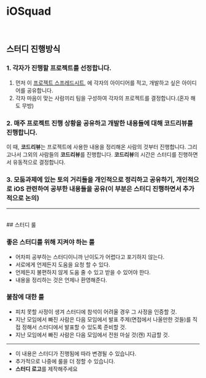 # iOSquad


<br/>

## 스터디 진행방식

### 1. 각자가 진행할 프로젝트를 선정합니다.

1. 먼저 이 [프로젝트 스프레드시트](https://docs.google.com/spreadsheets/d/1vaykDw02_Xnn8qb33QJw2gxJLO-U0-vdwb0OPJaFDZM/edit?usp=sharing), 에 각자의 아이디어를 적고, 개발하고 싶은 아이디어를 공유합니다.
2. 각자 마음이 맞는 사람끼리 팀을 구성하여 각자의 프로젝트를 결정합니다.(혼자 해도 무방)

### 2. 매주 프로젝트 진행 상황을 공유하고 개발한 내용들에 대해 **코드리뷰**를 진행합니다.

 이 때, **코드리뷰**는 프로젝트에 사용한 내용을 정리해온 사람의 것부터 진행합니다. 그리고나서 그외의 사람들의 **코드리뷰**를 진행합니다. **코드리뷰**의 시간은 스터디를 진행하면서 유동적으로 결정합니다.

### 3. 모둠과제에 있는 토의 거리들을 개인적으로 정리하고 공유하기, 개인적으로 iOS 관련하여 공부한 내용들을 공유(이 부분은 스터디 진행하면서 추가적으로 논의)

---

<br/>
## 스터디 룰

### 좋은 스터디를 위해 지켜야 하는 룰

* 어차피 공부하는 스터디이니까 난이도가 어렵다고 포기하지 않는다.
* 서로에게 언제든지 도움을 요청 할 수 있다.
* 언제든지 불편하지 않게 도움 줄 수 있고 받을 수 있어야 한다.
* 내용을 정리하는 것은 언제나 환영해준다.

### 불참에 대한 룰

* 피치 못할 사정이 생겨 스터디에 참석이 어려울 경우 그 사정을 인증할 것.
* 지난 모임에서 빠진 사람은 다음 모임에서 발표 주제(면접에서 나올만한 것들)를 직접 정해서 스터디에서 발표할 수 있도록 준비할 것.
* 지난 모임에서 빠진 사람은 다음 모임에서 전원 마실 것(캔) 지급할 것.

---

* 이 내용은 스터디가 진행됨에 따라 변경될 수 있습니다.
* 추가적으로 나중에 룰을 더 정할 수 있습니다.
* **스터디 로고**를 제작해주세요
